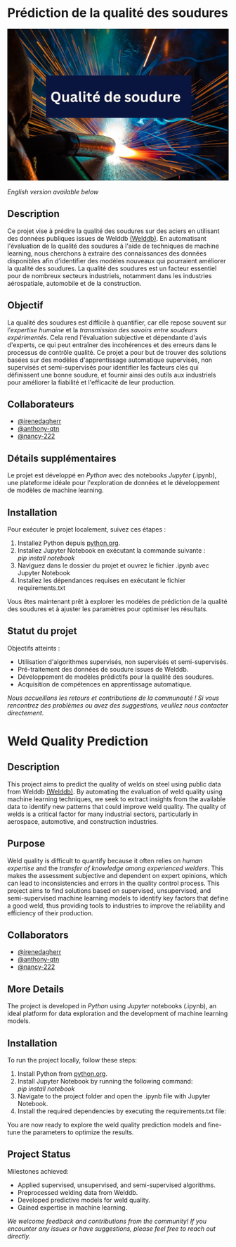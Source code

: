 # Prédiction de la qualité des soudures

<img width="1180" alt="Screenshot" src="Screenshot 2024-10-08 at 21.40.46.png">

*English version available below* 

## Description

Ce projet vise à prédire la qualité des soudures sur des aciers en utilisant des données publiques issues de Welddb [(Welddb)](https://www.phase-trans.msm.cam.ac.uk/map/data/materials/welddb-b.html). En automatisant l'évaluation de la qualité des soudures à l'aide de techniques de machine learning, nous cherchons à extraire des connaissances des données disponibles afin d’identifier des modèles nouveaux qui pourraient améliorer la qualité des soudures. La qualité des soudures est un facteur essentiel pour de nombreux secteurs industriels, notamment dans les industries aérospatiale, automobile et de la construction.

## Objectif

La qualité des soudures est difficile à quantifier, car elle repose souvent sur l’*expertise humaine* et la *transmission des savoirs entre soudeurs expérimentés*. Cela rend l'évaluation subjective et dépendante d'avis d'experts, ce qui peut entraîner des incohérences et des erreurs dans le processus de contrôle qualité. Ce projet a pour but de trouver des solutions basées sur des modèles d'apprentissage automatique supervisés, non supervisés et semi-supervisés pour identifier les facteurs clés qui définissent une bonne soudure, et fournir ainsi des outils aux industriels pour améliorer la fiabilité et l'efficacité de leur production.

## Collaborateurs

- [@irenedagherr](https://github.com/irenedagherr)
- [@anthony-qtn](https://github.com/anthony-qtn)
- [@nancy-222](https://github.com/nancy-222)

## Détails supplémentaires

Le projet est développé en *Python* avec des notebooks *Jupyter* (.ipynb), une plateforme idéale pour l'exploration de données et le développement de modèles de machine learning.

## Installation

Pour exécuter le projet localement, suivez ces étapes :

1. Installez Python depuis [python.org](https://www.python.org/downloads/).
2. Installez Jupyter Notebook en exécutant la commande suivante :  
   *pip install notebook*
3. Naviguez dans le dossier du projet et ouvrez le fichier .ipynb avec Jupyter Notebook
4. Installez les dépendances requises en exécutant le fichier requirements.txt 
   
Vous êtes maintenant prêt à explorer les modèles de prédiction de la qualité des soudures et à ajuster les paramètres pour optimiser les résultats.

## Statut du projet

Objectifs atteints :

- Utilisation d'algorithmes supervisés, non supervisés et semi-supervisés.
- Pré-traitement des données de soudure issues de Welddb.
- Développement de modèles prédictifs pour la qualité des soudures.
- Acquisition de compétences en apprentissage automatique.

*Nous accueillons les retours et contributions de la communauté ! Si vous rencontrez des problèmes ou avez des suggestions, veuillez nous contacter directement*.




# Weld Quality Prediction

## Description

This project aims to predict the quality of welds on steel using public data from Welddb [(Welddb)](https://www.phase-trans.msm.cam.ac.uk/map/data/materials/welddb-b.html). By automating the evaluation of weld quality using machine learning techniques, we seek to extract insights from the available data to identify new patterns that could improve weld quality. The quality of welds is a critical factor for many industrial sectors, particularly in aerospace, automotive, and construction industries.

## Purpose

Weld quality is difficult to quantify because it often relies on *human expertise* and the *transfer of knowledge among experienced welders*. This makes the assessment subjective and dependent on expert opinions, which can lead to inconsistencies and errors in the quality control process. This project aims to find solutions based on supervised, unsupervised, and semi-supervised machine learning models to identify key factors that define a good weld, thus providing tools to industries to improve the reliability and efficiency of their production.

## Collaborators

- [@irenedagherr](https://github.com/irenedagherr)
- [@anthony-qtn](https://github.com/anthony-qtn)
- [@nancy-222](https://github.com/nancy-222)

## More Details

The project is developed in *Python* using *Jupyter* notebooks (.ipynb), an ideal platform for data exploration and the development of machine learning models.

## Installation

To run the project locally, follow these steps:

1. Install Python from [python.org](https://www.python.org/downloads/).
2. Install Jupyter Notebook by running the following command:  
   *pip install notebook*
3. Navigate to the project folder and open the .ipynb file with Jupyter Notebook.
4. Install the required dependencies by executing the requirements.txt file:

You are now ready to explore the weld quality prediction models and fine-tune the parameters to optimize the results.

## Project Status

Milestones achieved:

- Applied supervised, unsupervised, and semi-supervised algorithms.
- Preprocessed welding data from Welddb.
- Developed predictive models for weld quality.
- Gained expertise in machine learning.

*We welcome feedback and contributions from the community! If you encounter any issues or have suggestions, please feel free to reach out directly.*

